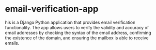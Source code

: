 # email-verification-app
his is a Django Python application that provides email verification functionality. The app allows users to verify the validity and accuracy of email addresses by checking the syntax of the email address, confirming the existence of the domain, and ensuring the mailbox is able to receive emails.

